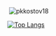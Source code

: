 
<p>&nbsp;<img align="center" src="https://github-readme-stats.vercel.app/api?username=pkkostov18&show_icons=true&theme=tokyonight&hide_border=true&locale=en" alt="pkkostov18" /></p>

[![Top Langs](https://github-readme-stats.vercel.app/api/top-langs/?username=pkkostov18&layout=compact)](https://github.com/pkkostov18/github-readme-stats)
